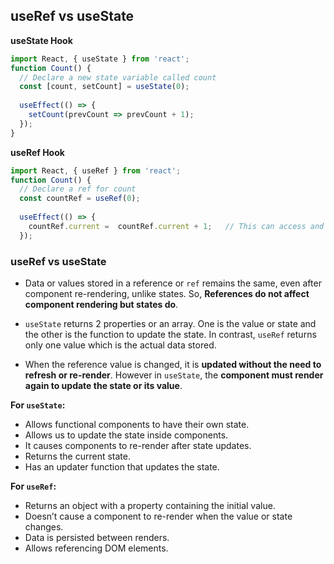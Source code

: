 ## useRef vs useState

**useState Hook**

```jsx
import React, { useState } from 'react';
function Count() {
  // Declare a new state variable called count
  const [count, setCount] = useState(0);
  
  useEffect(() => {
    setCount(prevCount => prevCount + 1);
  });
}
```
  
**useRef Hook**
```jsx
import React, { useRef } from 'react';
function Count() {
  // Declare a ref for count
  const countRef = useRef(0);
  
  useEffect(() => {
    countRef.current =  countRef.current + 1;   // This can access and modify the value of ref
  });
```


### useRef vs useState
- Data or values stored in a reference or `ref` remains the same, even after component re-rendering, unlike states. So, **References do not affect component rendering but states do**.

- `useState` returns 2 properties or an array. One is the value or state and the other is the function to update the state. In contrast, `useRef` returns only one value which is the actual data stored.

- When the reference value is changed, it is **updated without the need to refresh or re-render**. However in `useState`, the **component must render again to update the state or its value**.

**For `useState`:**

- Allows functional components to have their own state.
- Allows us to update the state inside components.
- It causes components to re-render after state updates.
- Returns the current state.
- Has an updater function that updates the state.

**For `useRef`:**

- Returns an object with a property containing the initial value.
- Doesn’t cause a component to re-render when the value or state changes.
- Data is persisted between renders.
- Allows referencing DOM elements.
